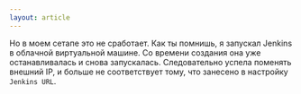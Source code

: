 ```yaml
---
layout: article
---
```

Но в моем сетапе это не сработает. Как ты помнишь, я запускал Jenkins в облачной виртуальной машине. Со времени создания она уже останавливалась и снова запускалась. Следовательно успела поменять внешний IP, и больше не соответствует тому, что занесено в настройку `Jenkins URL`.
